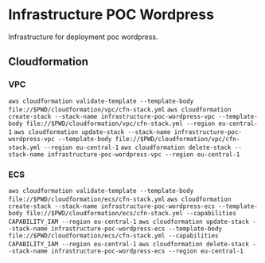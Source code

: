# Infrastructure POC Wordpress
Infrastructure for deployment poc wordpress.

## Cloudformation
### VPC
`aws cloudformation validate-template --template-body file://$PWD/cloudformation/vpc/cfn-stack.yml`
`aws cloudformation create-stack --stack-name infrastructure-poc-wordpress-vpc --template-body file://$PWD/cloudformation/vpc/cfn-stack.yml --region eu-central-1`
`aws cloudformation update-stack --stack-name infrastructure-poc-wordpress-vpc --template-body file://$PWD/cloudformation/vpc/cfn-stack.yml --region eu-central-1`
`aws cloudformation delete-stack --stack-name infrastructure-poc-wordpress-vpc --region eu-central-1`


### ECS
`aws cloudformation validate-template --template-body file://$PWD/cloudformation/ecs/cfn-stack.yml`
`aws cloudformation create-stack --stack-name infrastructure-poc-wordpress-ecs --template-body file://$PWD/cloudformation/ecs/cfn-stack.yml --capabilities CAPABILITY_IAM --region eu-central-1`
`aws cloudformation update-stack --stack-name infrastructure-poc-wordpress-ecs --template-body file://$PWD/cloudformation/ecs/cfn-stack.yml --capabilities CAPABILITY_IAM --region eu-central-1`
`aws cloudformation delete-stack --stack-name infrastructure-poc-wordpress-ecs --region eu-central-1`